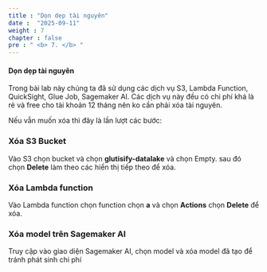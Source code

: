```yaml
---
title : "Dọn dẹp tài nguyên"
date :  "2025-09-11" 
weight : 7
chapter : false
pre : " <b> 7. </b> "
---
```

#### Dọn dẹp tài nguyên

Trong bài lab này chúng ta đã sử dụng các dịch vụ S3, Lambda Function, QuickSight, Glue Job, Sagemaker AI. Các dịch vụ này đều có chi phí khá là rẻ và free cho tài khoản 12 tháng nên ko cần phải xóa tài nguyên.

Nếu vẫn muốn xóa thì đây là lần lượt các bước:

### Xóa S3 Bucket
Vào S3 chọn bucket và chọn **glutisify-datalake** và chọn Empty. sau đó chọn **Delete** làm theo các hiển thị tiếp theo để xóa.


### Xóa Lambda function
Vào Lambda function chọn function chọn **a** và chọn **Actions** chọn **Delete** để xóa.


### Xóa model trên Sagemaker AI
Truy cập vào giao diện Sagemaker AI, chọn model và xóa model đã tạo để tránh phát sinh chi phí






